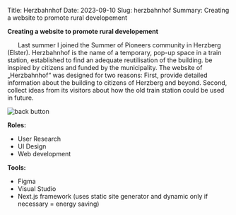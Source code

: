 Title: Herzbahnhof
Date: 2023-09-10
Slug: herzbahnhof
Summary: Creating a website to promote rural developement 

**Creating a website to promote rural developement** 

&nbsp;&nbsp;&nbsp;&nbsp;&nbsp;&nbsp;Last summer I joined the Summer of Pioneers community in Herzberg (Elster). Herzbahnhof is the name of a temporary, pop-up space in a train station, established to find an adequate reutilisation of the building.  be inspired by citizens and funded by the municipality.
The website of „Herzbahnhof“ was designed for two reasons:
First, provide detailed information about the building to citizens of Herzberg and beyond.
Second, collect ideas from its visitors about how the old train station could be used in future.

![back button](/images/herzbahnhof3.png "image of Herzbahnhof landing page")

**Roles:**

+ User Research 
+ UI Design
+ Web development

**Tools:**

+ Figma
+ Visual Studio
+ Next.js framework (uses static site generator and dynamic only if necessary = energy saving)



